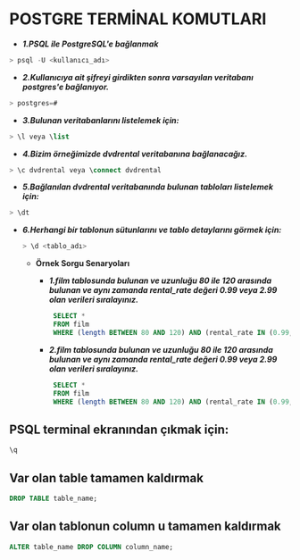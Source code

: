 # POSTGRE TERMİNAL KOMUTLARI

- ***1.PSQL ile PostgreSQL'e bağlanmak***
```SQL
> psql -U <kullanıcı_adı>
```

- ***2.Kullanıcıya ait şifreyi girdikten sonra varsayılan veritabanı postgres'e bağlanıyor.***
```SQL
> postgres=#
```

- ***3.Bulunan veritabanlarını listelemek için:***
```SQL
> \l veya \list
```
- ***4.Bizim örneğimizde dvdrental veritabanına bağlanacağız.***
```SQL
> \c dvdrental veya \connect dvdrental
```
- ***5.Bağlanılan dvdrental veritabanında bulunan tabloları listelemek için:***
```SQL
> \dt
```
- ***6.Herhangi bir tablonun sütunlarını ve tablo detaylarını görmek için:***
  ```SQL
  > \d <tablo_adı>
  ```

   - **Örnek Sorgu Senaryoları**
  
        - ***1.film tablosunda bulunan ve uzunluğu 80 ile 120 arasında bulunan ve aynı zamanda rental_rate değeri 0.99 veya 2.99 olan verileri sıralayınız.***
          ```SQL
           SELECT * 
           FROM film
           WHERE (length BETWEEN 80 AND 120) AND (rental_rate IN (0.99, 2.99));
          ````
       - ***2.film tablosunda bulunan ve uzunluğu 80 ile 120 arasında bulunan ve aynı zamanda rental_rate değeri 0.99 veya 2.99 olan verileri sıralayınız.***
          ```SQL
           SELECT * 
           FROM film
           WHERE (length BETWEEN 80 AND 120) AND (rental_rate IN (0.99, 2.99));
          ````


## PSQL terminal ekranından çıkmak için:
```SQL
\q
````

## Var olan table tamamen kaldırmak
```SQL
DROP TABLE table_name;
```

## Var olan tablonun column u tamamen kaldırmak

```SQL
ALTER table_name DROP COLUMN column_name;
```
